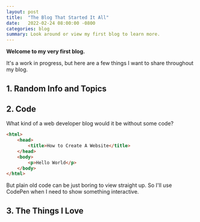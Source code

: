 ```yaml
---
layout: post
title:  "The Blog That Started It All"
date:   2022-02-24 08:00:00 -0800
categories: blog
summary: Look around or view my first blog to learn more.
---
```


**Welcome to my very first blog.**

It's a work in progress, but here are a few things I want to share throughout my blog.

## 1. Random Info and Topics



## 2. Code

What kind of a web developer blog would it be without some code?

```html
<html>
    <head>
        <title>How to Create A Website</title>
    </head>
    <body>
        <p>Hello World</p>
    </body>
</html>
```

But plain old code can be just boring to view straight up. So I'll use CodePen when I need to show something interactive.

<!-- <p class="codepen" data-height="300" data-default-tab="html,result" data-slug-hash="JjWzeKw" data-user="wesleyting" style="height: 300px; box-sizing: border-box; display: flex; align-items: center; justify-content: center; border: 2px solid; margin: 1em 0; padding: 1em;">
  <span>See the Pen <a href="https://codepen.io/wesleyting/pen/JjWzeKw">
  Hamburger Menu and Overlay</a> by Wesley Ting (<a href="https://codepen.io/wesleyting">@wesleyting</a>)
  on <a href="https://codepen.io">CodePen</a>.</span>
</p>
<script async src="https://cpwebassets.codepen.io/assets/embed/ei.js"></script> -->

## 3. The Things I Love

<!-- <iframe style="border-radius:12px" src="https://open.spotify.com/embed/playlist/4pzn1ZsfsvWH9WAhxRKvk0?utm_source=generator" width="100%" height="380" frameBorder="0" allowfullscreen="" allow="autoplay; clipboard-write; encrypted-media; fullscreen; picture-in-picture"></iframe> -->


<!-- <iframe style="border: 1px solid rgba(0, 0, 0, 0.1);" width="100%" height="500" src="https://www.figma.com/embed?embed_host=share&url=https%3A%2F%2Fwww.figma.com%2Ffile%2F8jW6Lvmd6CeyLGeQNnjNlC%2FMockup%3Fnode-id%3D0%253A1" allowfullscreen></iframe>

<iframe class="iframe-margin" id="reddit-embed" src="https://www.redditmedia.com/r/aww/comments/sygd77/happy_duck_playing_the_drums/?ref_source=embed&amp;ref=share&amp;embed=true" sandbox="allow-scripts allow-same-origin allow-popups" style="border: none;" height="620" width="640" scrolling="no"></iframe> -->